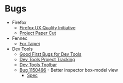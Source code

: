# Bugs
  - Firefox
    - [Firefox UX Quality Initiative][qx]
    - [Project Paper Cut][project-paper-cut]
  - Fennec
    - [For Taipei][fennec-taipei]
  - Dev Tools
    - [Good First Bugs for Dev Tools][devtools-good-first-bug]
    - [Dev Tools Project Tracking][devtools-project-tracking]
    - [Dev Tools Toolbar][bugs-devtools-toolbar]
    - [Bug 1150496][bug-1150496] - Better inspector box-model view
      - [Spec][devtools-spec]

[bug-1150496]: http://bugzil.la/1150496
[devtools-good-first-bug]: http://firefox-dev.tools
[devtools-project-tracking]: https://wiki.mozilla.org/DevTools/devtools-html#Phase_I_Project_Tracking
[bugs-devtools-toolbar]: https://bugzilla.mozilla.org/buglist.cgi?quicksearch=%5Bdevtools-toolbar%5D&list_id=13162899
[devtools-spec]: https://projects.invisionapp.com/share/9G5R8XCYZ#/screens/143217180
[fennec-taipei]: https://bugzilla.mozilla.org/buglist.cgi?status_whiteboard_type=allwordssubstr&status_whiteboard=%5BTPE-1%5D&resolution=---&query_format=advanced&list_id=13178133
[project-paper-cut]: https://bugzilla.mozilla.org/show_bug.cgi?id=561125
[qx]: https://bugzilla.mozilla.org/show_bug.cgi?id=1244854
